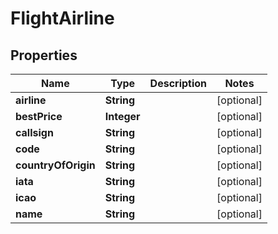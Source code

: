 # FlightAirline

## Properties
Name | Type | Description | Notes
------------ | ------------- | ------------- | -------------
**airline** | **String** |  |  [optional]
**bestPrice** | **Integer** |  |  [optional]
**callsign** | **String** |  |  [optional]
**code** | **String** |  |  [optional]
**countryOfOrigin** | **String** |  |  [optional]
**iata** | **String** |  |  [optional]
**icao** | **String** |  |  [optional]
**name** | **String** |  |  [optional]
